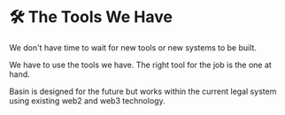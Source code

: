 # 🛠 The Tools We Have

We don't have time to wait for new tools or new systems to be built.

We have to use the tools we have.  The right tool for the job is the one at hand.

Basin is designed for the future but works within the current legal system using existing web2 and web3 technology.
